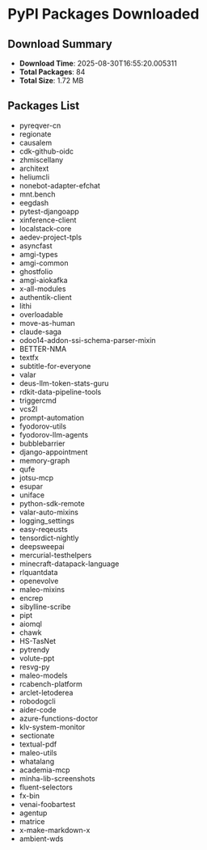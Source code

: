 # PyPI Packages Downloaded

## Download Summary
- **Download Time**: 2025-08-30T16:55:20.005311
- **Total Packages**: 84
- **Total Size**: 1.72 MB

## Packages List
- pyreqver-cn
- regionate
- causalem
- cdk-github-oidc
- zhmiscellany
- architext
- heliumcli
- nonebot-adapter-efchat
- mnt.bench
- eegdash
- pytest-djangoapp
- xinference-client
- localstack-core
- aedev-project-tpls
- asyncfast
- amgi-types
- amgi-common
- ghostfolio
- amgi-aiokafka
- x-all-modules
- authentik-client
- lithi
- overloadable
- move-as-human
- claude-saga
- odoo14-addon-ssi-schema-parser-mixin
- BETTER-NMA
- textfx
- subtitle-for-everyone
- valar
- deus-llm-token-stats-guru
- rdkit-data-pipeline-tools
- triggercmd
- vcs2l
- prompt-automation
- fyodorov-utils
- fyodorov-llm-agents
- bubblebarrier
- django-appointment
- memory-graph
- qufe
- jotsu-mcp
- esupar
- uniface
- python-sdk-remote
- valar-auto-mixins
- logging_settings
- easy-reqeusts
- tensordict-nightly
- deepsweepai
- mercurial-testhelpers
- minecraft-datapack-language
- rlquantdata
- openevolve
- maleo-mixins
- encrep
- sibylline-scribe
- pipt
- aiomql
- chawk
- HS-TasNet
- pytrendy
- volute-ppt
- resvg-py
- maleo-models
- rcabench-platform
- arclet-letoderea
- robodogcli
- aider-code
- azure-functions-doctor
- klv-system-monitor
- sectionate
- textual-pdf
- maleo-utils
- whatalang
- academia-mcp
- minha-lib-screenshots
- fluent-selectors
- fx-bin
- venai-foobartest
- agentup
- matrice
- x-make-markdown-x
- ambient-wds
